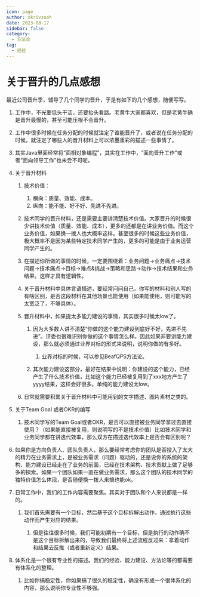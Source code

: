 ```yaml
---
icon: page
author: xkrivzooh
date: 2023-08-17
sidebar: false
category:
  - 方法论
tag:
  - 经验
---
```



# 关于晋升的几点感想

最近公司晋升季，辅导了几个同学的晋升，于是有如下的几个感想，随便写写。

1. 工作中，不光要低头干活，还要抬头看路。老黄牛大家都喜欢，但是老黄牛确是晋升最慢的，甚至可能压根不会晋升。
2. 工作中很多时候在任务分配的时候就注定了谁能晋升了，或者说在任务分配的时候，就注定了哪些人的晋升材料上可以浓墨重彩的描述一些事情了。
3. 其实Java里面经常将“面相对象编程”，其实在工作中，“面向晋升工作”或者“面向领导工作”也未尝不可呢。
4. 关于晋升材料

    1. 技术价值：

        1. 横向：质量、效能、成本。
        2. 纵向：能不能、好不好、先进不先进。
    2. 技术同学的晋升材料，还是需要主要讲清楚技术价值。大家晋升的时候很少讲技术价值（质量、效能、成本），更多的还都是在讲业务价值。而这个业务价值，如果换一拨人也大概率这样。甚至很多的时候这些业务价值，极大概率不是因为某些特定技术同学产生的，更多的可能是由于业务运营同学产生的。
    3. 在描述你所做的事情的时候，一定要围绕着：业务问题-&gt;业务痛点-&gt;技术问题-&gt;技术痛点-&gt;目标-&gt;难点&amp;挑战-&gt;策略和思路-&gt;动作-&gt;技术结果和业务结果。这样才具有逻辑性。
    4. 关于晋升材料中具体言语描述，要经常问问自己，你写的材料和别人写的有啥区别，是否这段材料在其他场景也能使用（如果能使用，则可能写的太宽泛了，不够具体）。
    5. 晋升材料中，如果提太多能力建设的事情，其实很多时候太low了。

        1. 因为大多数人讲不清楚“你做的这个能力建设到底好不好，先进不先进”。评委也很难识别你做的这个事情怎么样。因此如果非要讲能力建设，那么就必须通过业界对标的形式来说明，说明你做的有多好。

            1. 业界对标的时候，可以参见BeafQPS方法论。
        2. 其次能力建设这部分，最好在结果中说明：你建设的这个能力，已经产生了什么技术价值，比如这个能力已经被复用到了xxx地方产生了yyyy结果，这样会好很多。单纯的能力建设太low。
    6. 日常就需要积累关于晋升材料中可能用到的文字描述、图片素材之类的。
5. 关于Team Goal 或者OKR的编写

    1. 技术同学写的Team Goal或者OKR，是否可以直接被业务同学拿过去直接使用？（如果能直接被复用，则说明写的不是技术价值）比如技术同学和业务同学都在讲迭代效率，那么双方在描述迭代效率上是否会有区别呢？
6. 如果你是方向负责人、团队负责人，那么要经常考虑你的团队是否投入了太大的精力在业务需求上，是被业务需求（问题）驱动的，还是说你的系统的架构、能力建设已经走在了业务的前面，已经在技术架构、技术贡献上做了足够多的探索。如果一个团队如果一直在做业务需求，那么这个团队的技术同学的独特价值怎么体现，是否随便换一拨人来搞也能ok。
7. 日常工作中，我们的工作内容需要聚焦。其实对于团队和个人来说都是一样的。

    1. 我们首先需要有一个目标，然后基于这个目标拆解出动作，通过执行这些动作而产生对应的结果。

        1. 但是往往很多时候，我们可能初期有一个目标，但是执行的动作确不是这个目标拆解出来的，导致我们最终将上述流程反过来：拿着动作和结果去反推（或者重新定义）结果。
8. 体系化是一个很有专业性的描述。我们的经验、能力建设、方法论等的都需要有体系化的整理。

    1. 比如你搞稳定性，你如果搞了很久的稳定性，确没有形成一个很体系化的内容，那么说明你专业性不够强。

‍

